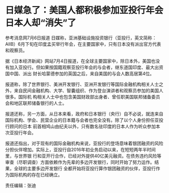 # 日媒急了：美国人都积极参加亚投行年会 日本人却“消失”了

参考消息网7月6日报道
日媒称，亚洲基础设施投资银行（亚投行，英文简称：AIIB）6月下旬在印度孟买举行年会，在主要国家中，只有日本没有派出官方代表和观察员。

据《日本经济新闻》网站7月4日报道，在全球主要国家中，除日本外，美国也没有加入亚投行。但如果按国籍观察亚投行年会的与会者，继东道国印度、最大出资国中国、派出
财长哈蒙德参加的英国之后，来自美国的与会人数高居第4位。

报道称，除了世界银行、美洲开发银行、亚洲开发银行等国际金融机构相关人士之外，来自民间金融机构、大学、智囊组织、作为登台演讲者和观察员参加的美国人很多。国际机
构相关人士中也包含美国财政部出身者、曾任职美国联邦储备委员会和地区联邦储备银行的人士。

报道还称，另一方面，从日本来看，政府和日本银行（央行）自不必说，就连来自国际机构、学会、民营企业的日本籍与会者也完全没有。除了以个人身份担任亚投行顾问的日本
前首相鸠山由纪夫以外，只有数名驻印度的日本人作为听众参加本次亚投行年会。

报道还指出，对于现有的国际金融机构来说，亚投行的登场意味着银团融资的风险分担伙伴增加。实际上，亚投行自2016年初业务启动以来，在短短两年半时间里，与世界银
行和亚开行合作，已经对外提供40亿美元融资。在债务违约风险等审查（尽职调查）方面依赖作为先辈的多边开发银行，同时开始了努力运作。结果，全球的主要多边开发银行
全都开始将亚投行算作银团融资的伙伴，亚投行作为国际机构的存在已经确立。

责任编辑：张迪

